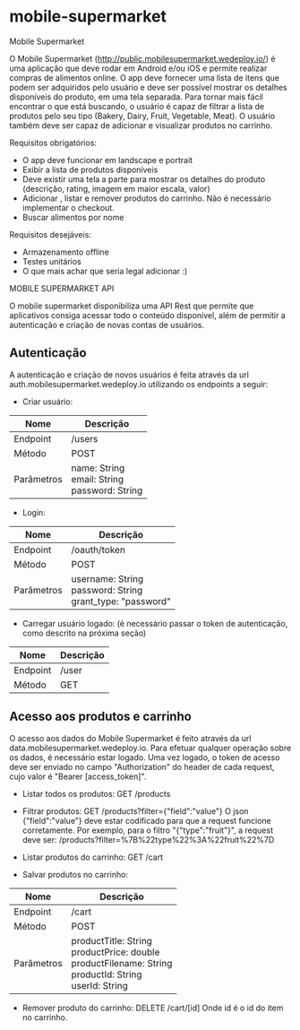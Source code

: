 # mobile-supermarket
Mobile Supermarket

O Mobile Supermarket (http://public.mobilesupermarket.wedeploy.io/) é uma aplicação que deve rodar em Android e/ou iOS e permite realizar compras de alimentos online.
O app deve fornecer uma lista de itens que podem ser adquiridos pelo usuário e deve ser possível mostrar os detalhes disponíveis do produto, em uma tela separada. Para tornar mais fácil encontrar o que está buscando, o usuário é capaz de filtrar a lista de produtos pelo seu tipo (Bakery, Dairy, Fruit, Vegetable, Meat). O usuário também deve ser capaz de adicionar e visualizar produtos no carrinho.

Requisitos obrigatórios:
* O app deve funcionar em landscape e portrait
* Exibir a lista de produtos disponíveis
* Deve existir uma tela a parte para mostrar os detalhes do produto (descrição, rating, imagem em maior escala, valor)
* Adicionar , listar e remover produtos do carrinho. Não é necessário implementar o checkout.
* Buscar alimentos por nome

Requisitos desejáveis:
* Armazenamento offline
* Testes unitários
* O que mais achar que seria legal adicionar :)

MOBILE SUPERMARKET API

O mobile supermarket disponibiliza uma API Rest que permite que aplicativos consiga acessar todo o conteúdo disponível, além de permitir a autenticação e criação de novas contas de usuários.

##	Autenticação
A autenticação e criação de novos usuários é feita através da url auth.mobilesupermarket.wedeploy.io utilizando os endpoints a seguir:

* Criar usuário:

Nome | Descrição 
------------ | ------------ 
Endpoint | /users 
Método | POST
Parâmetros | name: String<br>email: String<br>password: String

* Login: 

Nome | Descrição 
------------ | ------------ 
Endpoint | /oauth/token
Método | POST
Parâmetros | username: String <br>password: String<br>grant_type: "password"

* Carregar usuário logado: (é necessário passar o token de autenticação, como descrito na próxima seção) 

Nome | Descrição 
------------ | ------------ 
Endpoint | /user
Método | GET

##	Acesso aos produtos e carrinho
O acesso aos dados do Mobile Supermarket é feito através da url data.mobilesupermarket.wedeploy.io. Para efetuar qualquer operação sobre os dados, é necessário estar logado. Uma vez logado, o token de acesso deve ser enviado no campo "Authorization" do header de cada request, cujo valor é "Bearer [access_token]".

* Listar todos os produtos: GET /products
* Filtrar produtos: GET /products?filter={"field":"value"}
O json {"field":"value"} deve estar codificado para que a request funcione corretamente. Por exemplo, para o filtro "{"type":"fruit"}", a request deve ser: /products?filter=%7B%22type%22%3A%22fruit%22%7D

* Listar produtos do carrinho: GET /cart
* Salvar produtos no carrinho: 

Nome | Descrição 
------------ | ------------
Endpoint | /cart
Método | POST
Parâmetros | productTitle: String<br>productPrice: double<br>productFilename: String<br>productId: String<br>userId: String

* Remover produto do carrinho: DELETE /cart/[id]
	Onde id é o id do item no carrinho.

